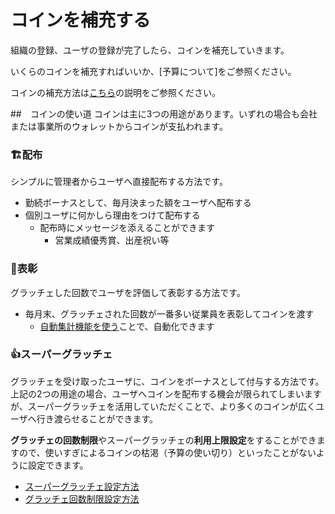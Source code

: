 # コインを補充する

組織の登録、ユーザの登録が完了したら、コインを補充していきます。

いくらのコインを補充すればいいか、[予算について]をご参照ください。

コインの補充方法は[こちら](../予算管理/budget01.md#_5)の説明をご参照ください。


##　コインの使い道
コインは主に3つの用途があります。いずれの場合も会社または事業所のウォレットからコインが支払われます。

### 🏗️配布
シンプルに管理者からユーザへ直接配布する方法です。

- 勤続ボーナスとして、毎月決まった額をユーザへ配布する
- 個別ユーザに何かしら理由をつけて配布する
    - 配布時にメッセージを添えることができます
        - 営業成績優秀賞、出産祝い等

### 🏅表彰
グラッチェした回数でユーザを評価して表彰する方法です。

- 毎月末、グラッチェされた回数が一番多い従業員を表彰してコインを渡す
    - [自動集計機能を使う](../自動集計設定/autototal01.md)ことで、自動化できます

### 👍スーパーグラッチェ
グラッチェを受け取ったユーザに、コインをボーナスとして付与する方法です。上記の2つの用途の場合、ユーザへコインを配布する機会が限られてしまいますが、スーパーグラッチェを活用していただくことで、より多くのコインが広くユーザへ行き渡らせることができます。

**グラッチェの回数制限**やスーパーグラッチェの**利用上限設定**をすることができますので、使いすぎによるコインの枯渇（予算の使い切り）といったことがないように設定できます。

- [スーパーグラッチェ設定方法](../その他設定/other02.md)
- [グラッチェ回数制限設定方法](../その他設定/other01.md)


